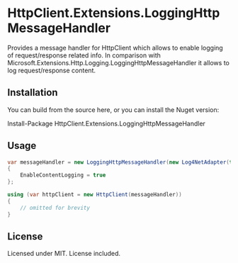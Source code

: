 # HttpClient.Extensions.LoggingHttpMessageHandler
Provides a message handler for HttpClient which allows to enable logging of request/response related info. In comparison with Microsoft.Extensions.Http.Logging.LoggingHttpMessageHandler it allows to log request/response content.

## Installation
You can build from the source here, or you can install the Nuget version:

Install-Package HttpClient.Extensions.LoggingHttpMessageHandler

## Usage

```csharp
var messageHandler = new LoggingHttpMessageHandler(new Log4NetAdapter(typeof(HttpClient).FullName))
{
	EnableContentLogging = true
};

using (var httpClient = new HttpClient(messageHandler))
{
    // omitted for brevity
}
```

## License

Licensed under MIT. License included.
